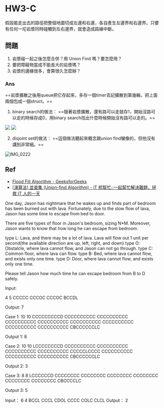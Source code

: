 # HW3-C

假設能走出去的路徑把整個地圖切成左邊和右邊，各自產生左邊界和右邊界。只要有任何一坨岩漿同時碰觸到左右邊界，就會造成路線中斷。

## 問題
1. 岩漿碰一起之後怎麼合併？用 Union Find 嗎？要怎麼用？
2. 要把障礙物當成不能長大的岩漿嗎？
3. 岩漿的邊緣很多，會算很久怎麼辦？

### Ans
==岩漿擴散之後用queue把它存起來，多存一個timer去記擴散到第幾輪，把上面兩個包成一個struct。==

1. binary search的做法：
==隨著岩漿擴散，還有路可以走就存1，開始沒路可以走的時候存成0，用binary search找出什麼時候開始沒有路可以走的。==

![](https://hackmd.io/_uploads/SJo_WTXSn.jpg)
![](https://hackmd.io/_uploads/B1jOZ67rn.jpg)

2. disjoint set的做法：
==這個做法聽起來概念跟union find蠻像的，但他沒有講到非常細。==

![IMG_0222](https://i.imgur.com/0TrUnYQ.png)

## Ref

- [Flood Fill Algorithm - GeeksforGeeks](https://www.geeksforgeeks.org/flood-fill-algorithm/)
- [[演算法] 並查集 (Union-find Algorithm) - iT 邦幫忙::一起幫忙解決難題，拯救 IT 人的一天](https://ithelp.ithome.com.tw/articles/10209278)

One day, Jason has nightmare that he wakes up and finds part of bedroom has been burned out with lava. Fortunately, due to the slow flow of lava, Jason has some time to escape from bed to door.

There are five types of floor in Jason's bedroom, sizing N*M. Moreover, Jason wants to know that how long he can escape from bedroom.

type L: Lava, and there may be a lot of lava. Lava will flow out 1 unit per second(the available direction are up, left, right, and down)
type O: Obstalcle, where lava cannot flow, and Jason can not go through.
type C: Common floor, where lava can flow.
type B: Bed, where lava cannot flow, and exists only one time.
type D: Door, where lava cannot flow, and exists only one time.

Please tell Jason how much time he can escape bedroom from B to D safely.

Input:

4 5
CCCCC
CCCOC
CCCOC
BCCDL

Output:
7

Case 1:
10 10
CCCCCCCCCD
CCCCCCCCCC
CCCCCCCCCC
CCCCCCCCCC
CCCCCCCCCC
CCCCCCCCCC
CCCCCCCCCC
CCCCCCCCCC
CCCCCCCCCC
CBCCCCCCLC

Output 1:
8

Case 2:
10 10
LCCCCCCCCD
CCCCCCCCCC
CCCCCCCCCC
CCCCCCCCCC
CCCCCCCCCC
CCCCCLCCCC
CCCCCCCCCC
CCCCCCCCCC
CCCCCCCCCC
CBCCCCCCLC

Output 2:
3

Case 3:
8 8
LCCCCCCD
CCCCCCCC
CCCCCCCC
CCCCCCCC
CCCCCCCC
CCCCCCCC
CCCCCCCC
CBCCCCLC

Output 3:
5

Input：
6 4
BCCL
CCCL
CDOL
CCCC
COLC
CLCL
Output：
2